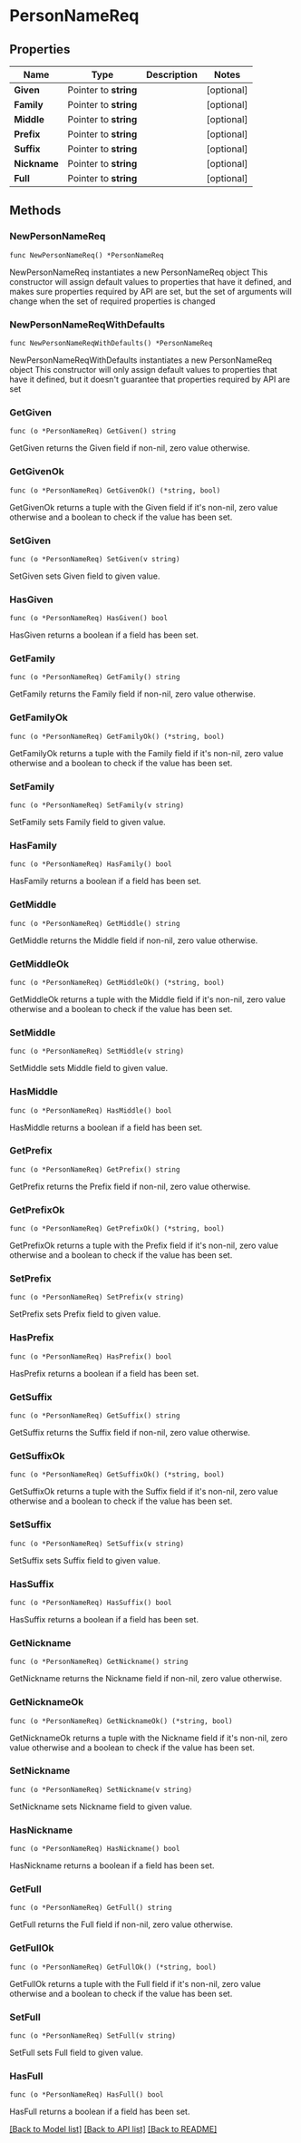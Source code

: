 # PersonNameReq

## Properties

Name | Type | Description | Notes
------------ | ------------- | ------------- | -------------
**Given** | Pointer to **string** |  | [optional] 
**Family** | Pointer to **string** |  | [optional] 
**Middle** | Pointer to **string** |  | [optional] 
**Prefix** | Pointer to **string** |  | [optional] 
**Suffix** | Pointer to **string** |  | [optional] 
**Nickname** | Pointer to **string** |  | [optional] 
**Full** | Pointer to **string** |  | [optional] 

## Methods

### NewPersonNameReq

`func NewPersonNameReq() *PersonNameReq`

NewPersonNameReq instantiates a new PersonNameReq object
This constructor will assign default values to properties that have it defined,
and makes sure properties required by API are set, but the set of arguments
will change when the set of required properties is changed

### NewPersonNameReqWithDefaults

`func NewPersonNameReqWithDefaults() *PersonNameReq`

NewPersonNameReqWithDefaults instantiates a new PersonNameReq object
This constructor will only assign default values to properties that have it defined,
but it doesn't guarantee that properties required by API are set

### GetGiven

`func (o *PersonNameReq) GetGiven() string`

GetGiven returns the Given field if non-nil, zero value otherwise.

### GetGivenOk

`func (o *PersonNameReq) GetGivenOk() (*string, bool)`

GetGivenOk returns a tuple with the Given field if it's non-nil, zero value otherwise
and a boolean to check if the value has been set.

### SetGiven

`func (o *PersonNameReq) SetGiven(v string)`

SetGiven sets Given field to given value.

### HasGiven

`func (o *PersonNameReq) HasGiven() bool`

HasGiven returns a boolean if a field has been set.

### GetFamily

`func (o *PersonNameReq) GetFamily() string`

GetFamily returns the Family field if non-nil, zero value otherwise.

### GetFamilyOk

`func (o *PersonNameReq) GetFamilyOk() (*string, bool)`

GetFamilyOk returns a tuple with the Family field if it's non-nil, zero value otherwise
and a boolean to check if the value has been set.

### SetFamily

`func (o *PersonNameReq) SetFamily(v string)`

SetFamily sets Family field to given value.

### HasFamily

`func (o *PersonNameReq) HasFamily() bool`

HasFamily returns a boolean if a field has been set.

### GetMiddle

`func (o *PersonNameReq) GetMiddle() string`

GetMiddle returns the Middle field if non-nil, zero value otherwise.

### GetMiddleOk

`func (o *PersonNameReq) GetMiddleOk() (*string, bool)`

GetMiddleOk returns a tuple with the Middle field if it's non-nil, zero value otherwise
and a boolean to check if the value has been set.

### SetMiddle

`func (o *PersonNameReq) SetMiddle(v string)`

SetMiddle sets Middle field to given value.

### HasMiddle

`func (o *PersonNameReq) HasMiddle() bool`

HasMiddle returns a boolean if a field has been set.

### GetPrefix

`func (o *PersonNameReq) GetPrefix() string`

GetPrefix returns the Prefix field if non-nil, zero value otherwise.

### GetPrefixOk

`func (o *PersonNameReq) GetPrefixOk() (*string, bool)`

GetPrefixOk returns a tuple with the Prefix field if it's non-nil, zero value otherwise
and a boolean to check if the value has been set.

### SetPrefix

`func (o *PersonNameReq) SetPrefix(v string)`

SetPrefix sets Prefix field to given value.

### HasPrefix

`func (o *PersonNameReq) HasPrefix() bool`

HasPrefix returns a boolean if a field has been set.

### GetSuffix

`func (o *PersonNameReq) GetSuffix() string`

GetSuffix returns the Suffix field if non-nil, zero value otherwise.

### GetSuffixOk

`func (o *PersonNameReq) GetSuffixOk() (*string, bool)`

GetSuffixOk returns a tuple with the Suffix field if it's non-nil, zero value otherwise
and a boolean to check if the value has been set.

### SetSuffix

`func (o *PersonNameReq) SetSuffix(v string)`

SetSuffix sets Suffix field to given value.

### HasSuffix

`func (o *PersonNameReq) HasSuffix() bool`

HasSuffix returns a boolean if a field has been set.

### GetNickname

`func (o *PersonNameReq) GetNickname() string`

GetNickname returns the Nickname field if non-nil, zero value otherwise.

### GetNicknameOk

`func (o *PersonNameReq) GetNicknameOk() (*string, bool)`

GetNicknameOk returns a tuple with the Nickname field if it's non-nil, zero value otherwise
and a boolean to check if the value has been set.

### SetNickname

`func (o *PersonNameReq) SetNickname(v string)`

SetNickname sets Nickname field to given value.

### HasNickname

`func (o *PersonNameReq) HasNickname() bool`

HasNickname returns a boolean if a field has been set.

### GetFull

`func (o *PersonNameReq) GetFull() string`

GetFull returns the Full field if non-nil, zero value otherwise.

### GetFullOk

`func (o *PersonNameReq) GetFullOk() (*string, bool)`

GetFullOk returns a tuple with the Full field if it's non-nil, zero value otherwise
and a boolean to check if the value has been set.

### SetFull

`func (o *PersonNameReq) SetFull(v string)`

SetFull sets Full field to given value.

### HasFull

`func (o *PersonNameReq) HasFull() bool`

HasFull returns a boolean if a field has been set.


[[Back to Model list]](../README.md#documentation-for-models) [[Back to API list]](../README.md#documentation-for-api-endpoints) [[Back to README]](../README.md)


